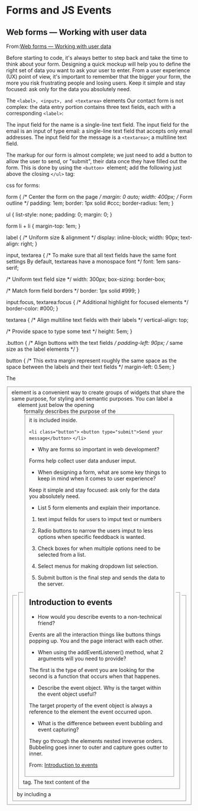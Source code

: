 # Forms and JS Events

## Web forms — Working with user data

From:[Web forms — Working with user data](https://developer.mozilla.org/en-US/docs/Learn/Forms)

Before starting to code, it's always better to step back and take the time to think about your form. Designing a quick mockup will help you to define the right set of data you want to ask your user to enter. From a user experience (UX) point of view, it's important to remember that the bigger your form, the more you risk frustrating people and losing users. Keep it simple and stay focused: ask only for the data you absolutely need.

The `<label>, <input>, and <textarea>` elements
Our contact form is not complex: the data entry portion contains three text fields, each with a corresponding `<label>`:

The input field for the name is a single-line text field.
The input field for the email is an input of type email: a single-line text field that accepts only email addresses.
The input field for the message is a `<textarea>`; a multiline text field.

The markup for our form is almost complete; we just need to add a button to allow the user to send, or "submit", their data once they have filled out the form. This is done by using the `<button> `element; add the following just above the closing `</ul>` tag:

css for forms:

form {
  /* Center the form on the page */
  margin: 0 auto;
  width: 400px;
  /* Form outline */
  padding: 1em;
  border: 1px solid #ccc;
  border-radius: 1em;
}

ul {
  list-style: none;
  padding: 0;
  margin: 0;
}

form li + li {
  margin-top: 1em;
}

label {
  /* Uniform size & alignment */
  display: inline-block;
  width: 90px;
  text-align: right;
}

input,
textarea {
  /* To make sure that all text fields have the same font settings
     By default, textareas have a monospace font */
  font: 1em sans-serif;

  /* Uniform text field size */
  width: 300px;
  box-sizing: border-box;

  /* Match form field borders */
  border: 1px solid #999;
}

input:focus,
textarea:focus {
  /* Additional highlight for focused elements */
  border-color: #000;
}

textarea {
  /* Align multiline text fields with their labels */
  vertical-align: top;

  /* Provide space to type some text */
  height: 5em;
}

.button {
  /* Align buttons with the text fields */
  padding-left: 90px; /* same size as the label elements */
}

button {
  /* This extra margin represent roughly the same space as the space
     between the labels and their text fields */
  margin-left: 0.5em;
}

The <fieldset> element is a convenient way to create groups of widgets that share the same purpose, for styling and semantic purposes. You can label a <fieldset> by including a <legend> element just below the opening <fieldset> tag. The text content of the <legend> formally describes the purpose of the <fieldset> it is included inside.

`<li class="button">`
  `<button type="submit">Send your message</button>`
`</li>`

- Why are forms so important in web development?

Forms help collect user data anduser imput.

- When designing a form, what are some key things to keep in mind when it comes to user experience?

Keep it simple and stay focused: ask only for the data you absolutely need.

- List 5 form elements and explain their importance.

1. text imput feilds for users to imput text or numbers

2. Radio buttons to narrow the users imput to less options when specific feeddback is wanted.

3. Check boxes for when multiple options need to be selected from a list.

4. Select menus for making dropdown list selection.

5. Submit button is the final step and sends the data to the server.

## Introduction to events

- How would you describe events to a non-technical friend?

Events are all the interaction things like buttons things popping up. You and the page interact with each other.

- When using the addEventListener() method, what 2 arguments will you need to provide?

The first is the type of event you are looking for the second is a function that occurs when that happenes.

- Describe the event object. Why is the target within the event object useful?

The target property of the event object is always a reference to the element the event occurred upon.

- What is the difference between event bubbling and event capturing?

They go through the elements nested inreverse orders. Bubbeling goes inner to outer and capture goes outter to inner.

From: [Introduction to events](https://developer.mozilla.org/en-US/docs/Learn/JavaScript/Building_blocks/Events)


